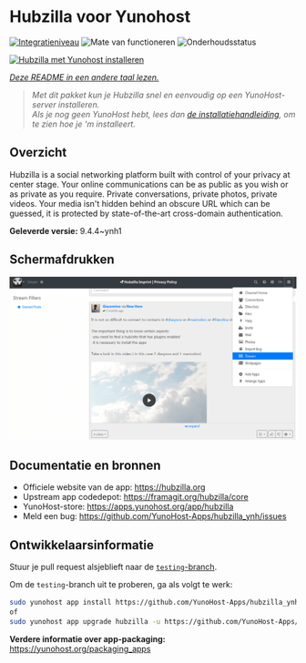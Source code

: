 <!--
NB: Deze README is automatisch gegenereerd door <https://github.com/YunoHost/apps/tree/master/tools/readme_generator>
Hij mag NIET handmatig aangepast worden.
-->

# Hubzilla voor Yunohost

[![Integratieniveau](https://dash.yunohost.org/integration/hubzilla.svg)](https://ci-apps.yunohost.org/ci/apps/hubzilla/) ![Mate van functioneren](https://ci-apps.yunohost.org/ci/badges/hubzilla.status.svg) ![Onderhoudsstatus](https://ci-apps.yunohost.org/ci/badges/hubzilla.maintain.svg)

[![Hubzilla met Yunohost installeren](https://install-app.yunohost.org/install-with-yunohost.svg)](https://install-app.yunohost.org/?app=hubzilla)

*[Deze README in een andere taal lezen.](./ALL_README.md)*

> *Met dit pakket kun je Hubzilla snel en eenvoudig op een YunoHost-server installeren.*  
> *Als je nog geen YunoHost hebt, lees dan [de installatiehandleiding](https://yunohost.org/install), om te zien hoe je 'm installeert.*

## Overzicht

Hubzilla is a social networking platform built with control of your privacy at center stage. Your online communications can be as public as you wish or as private as you require. Private conversations, private photos, private videos. Your media isn't hidden behind an obscure URL which can be guessed, it is protected by state-of-the-art cross-domain authentication.


**Geleverde versie:** 9.4.4~ynh1

## Schermafdrukken

![Schermafdrukken van Hubzilla](./doc/screenshots/hubzilla-1.png)

## Documentatie en bronnen

- Officiele website van de app: <https://hubzilla.org>
- Upstream app codedepot: <https://framagit.org/hubzilla/core>
- YunoHost-store: <https://apps.yunohost.org/app/hubzilla>
- Meld een bug: <https://github.com/YunoHost-Apps/hubzilla_ynh/issues>

## Ontwikkelaarsinformatie

Stuur je pull request alsjeblieft naar de [`testing`-branch](https://github.com/YunoHost-Apps/hubzilla_ynh/tree/testing).

Om de `testing`-branch uit te proberen, ga als volgt te werk:

```bash
sudo yunohost app install https://github.com/YunoHost-Apps/hubzilla_ynh/tree/testing --debug
of
sudo yunohost app upgrade hubzilla -u https://github.com/YunoHost-Apps/hubzilla_ynh/tree/testing --debug
```

**Verdere informatie over app-packaging:** <https://yunohost.org/packaging_apps>
